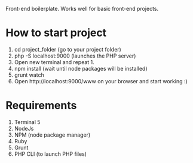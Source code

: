 Front-end boilerplate. Works well for basic front-end projects.

# How to start project
1. cd project_folder (go to your project folder)
2. php -S localhost:9000 (launches the PHP server)
3. Open new terminal and repeat 1.
4. npm install (wait until node packages will be installed)
5. grunt watch
6. Open http://localhost:9000/www on your browser and start working :)

# Requirements
1. Terminal 5
2. NodeJs
3. NPM (node package manager)
4. Ruby
5. Grunt
6. PHP CLI (to launch PHP files)
